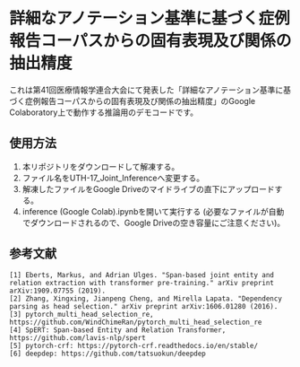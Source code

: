 # 詳細なアノテーション基準に基づく症例報告コーパスからの固有表現及び関係の抽出精度

これは第41回医療情報学連合大会にて発表した「詳細なアノテーション基準に基づく症例報告コーパスからの固有表現及び関係の抽出精度」のGoogle Colaboratory上で動作する推論用のデモコードです。

## 使用方法

1. 本リポジトリをダウンロードして解凍する。
2. ファイル名をUTH-17_Joint_Inferenceへ変更する。
3. 解凍したファイルをGoogle Driveのマイドライブの直下にアップロードする。
4. inference (Google Colab).ipynbを開いて実行する (必要なファイルが自動でダウンロードされるので、Google Driveの空き容量にご注意ください)。

## 参考文献
```
[1] Eberts, Markus, and Adrian Ulges. "Span-based joint entity and relation extraction with transformer pre-training." arXiv preprint arXiv:1909.07755 (2019).
[2] Zhang, Xingxing, Jianpeng Cheng, and Mirella Lapata. "Dependency parsing as head selection." arXiv preprint arXiv:1606.01280 (2016).
[3] pytorch_multi_head_selection_re, https://github.com/WindChimeRan/pytorch_multi_head_selection_re
[4] SpERT: Span-based Entity and Relation Transformer, https://github.com/lavis-nlp/spert
[5] pytorch-crf: https://pytorch-crf.readthedocs.io/en/stable/
[6] deepdep: https://github.com/tatsuokun/deepdep
```
